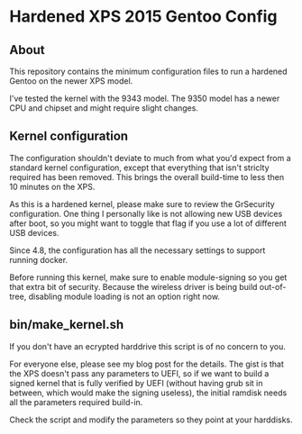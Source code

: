 Hardened XPS 2015 Gentoo Config
===============================

About
-----

This repository contains the minimum configuration files to run a hardened Gentoo on the newer XPS model.

I've tested the kernel with the 9343 model. The 9350 model has a newer CPU and chipset and might require slight changes.

Kernel configuration
--------------------

The configuration shouldn't deviate to much from what you'd expect from a standard kernel configuration, except that everything that isn't striclty required has been removed.
This brings the overall build-time to less then 10 minutes on the XPS.

As this is a hardened kernel, please make sure to review the GrSecurity configuration. One thing I personally like is not allowing new USB devices after boot, so you might want
to toggle that flag if you use a lot of different USB devices.

Since 4.8, the configuration has all the necessary settings to support running docker. 

Before running this kernel, make sure to enable module-signing so you get that extra bit of security. Because the wireless driver is being build out-of-tree, disabling module loading
is not an option right now.

bin/make_kernel.sh
------------------

If you don't have an ecrypted harddrive this script is of no concern to you.

For everyone else, please see my blog post for the details. The gist is that the XPS doesn't pass any parameters to UEFI, so if we want to build a signed kernel that is fully
verified by UEFI (without having grub sit in between, which would make the signing useless), the initial ramdisk needs all the parameters required build-in.

Check the script and modify the parameters so they point at your harddisks.
